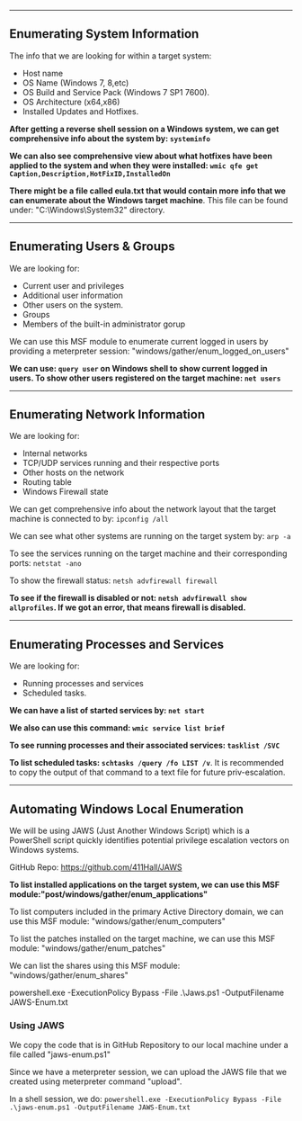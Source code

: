 
---
## Enumerating System Information

The info that we are looking for within a target system:
- Host name
- OS Name (Windows 7, 8,etc)
- OS Build and Service Pack (Windows 7 SP1 7600).
- OS Architecture (x64,x86)
- Installed Updates and Hotfixes.

**After getting a reverse shell session on a Windows system, we can get comprehensive info about the system by: `systeminfo`**

**We can also see comprehensive view about what hotfixes have been applied to the system and when they were installed:  `wmic qfe get Caption,Description,HotFixID,InstalledOn`**

**There might be a file called eula.txt that would contain more info that we can enumerate about the Windows target machine**. This file can be found under: "C:\Windows\System32" directory. 


---

## Enumerating Users & Groups

We are looking for:
- Current user and privileges
- Additional user information
- Other users on the system.
- Groups
- Members of the built-in administrator gorup

We can use this MSF module to enumerate current logged in users by providing a meterpreter session: "windows/gather/enum_logged_on_users"

**We can use: `query user` on Windows shell to show current logged in users. To show other users registered on the target machine: `net users`**

---

## Enumerating Network Information

We are looking for:
- Internal networks
- TCP/UDP services running and their respective ports
- Other hosts on the network
- Routing table
- Windows Firewall state

We can get comprehensive info about the network layout that the target machine is connected to by: `ipconfig /all` 

We can see what other systems are running on the target system by: `arp -a`

To see the services running on the target machine and their corresponding ports: `netstat -ano`

To show the firewall status: `netsh advfirewall firewall`

**To see if the firewall is disabled or not: `netsh advfirewall show allprofiles`. If we got an error, that means firewall is disabled.**


---

## Enumerating Processes and Services


We are looking for:
- Running processes and services
- Scheduled tasks.

**We can have a list of started services by: `net start`**

**We also can use this command: `wmic service list brief`**

**To see running processes and their associated services: `tasklist /SVC`**

**To list scheduled tasks: `schtasks /query /fo LIST /v`**. It is recommended to copy the output of that command to a text file for future priv-escalation.


---

## Automating Windows Local Enumeration

We will be using JAWS (Just Another Windows Script) which is a PowerShell script quickly identifies potential privilege escalation vectors on Windows systems. 

GitHub Repo: https://github.com/411Hall/JAWS

**To list installed applications on the target system, we can use this MSF module:"post/windows/gather/enum_applications"**

To list computers included in the primary Active Directory domain, we can use this MSF module: "windows/gather/enum_computers"

To list the patches installed on the target machine, we can use this MSF module: "windows/gather/enum_patches"

We can list the shares using this MSF module: "windows/gather/enum_shares"

powershell.exe -ExecutionPolicy Bypass -File .\Jaws.ps1 -OutputFilename JAWS-Enum.txt

### Using JAWS

We copy the code that is in GitHub Repository to our local machine under a file called "jaws-enum.ps1"

Since we have a meterpreter session, we can upload the JAWS file that we created using meterpreter command "upload".

In a shell session, we do:  `powershell.exe -ExecutionPolicy Bypass -File .\jaws-enum.ps1 -OutputFilename JAWS-Enum.txt`





